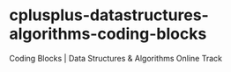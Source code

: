 # cplusplus-datastructures-algorithms-coding-blocks
Coding Blocks | Data Structures &amp; Algorithms Online Track
